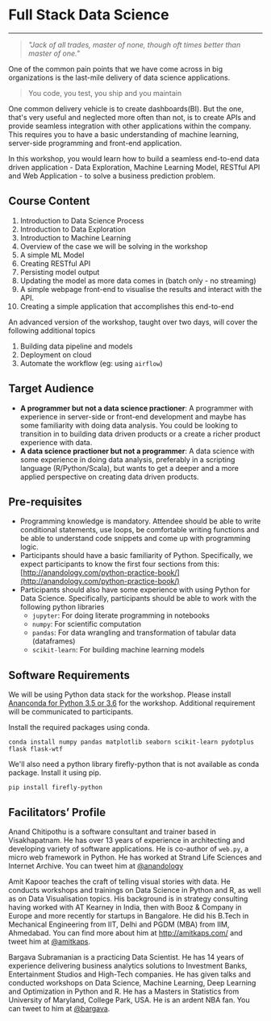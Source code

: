 # Full Stack Data Science
---

> _"Jack of all trades, master of none, though oft times better than master of one."_

One of the common pain points that we have come across in big organizations is the last-mile delivery of data science applications. 

> You code, you test, you ship and you maintain

One common delivery vehicle is to create dashboards(BI). But the one, that's very useful and neglected more often than not, is to create APIs and provide seamless integration with other applications within the company. This requires you to have a basic understanding of machine learning, server-side programming and front-end application.

In this workshop, you would learn how to build a seamless end-to-end data driven application - Data Exploration, Machine Learning Model, RESTful API and Web Application - to solve a business prediction problem.

## Course Content  
1. Introduction to Data Science Process 
2. Introduction to Data Exploration
3. Introduction to Machine Learning
4. Overview of the case we will be solving in the workshop
5. A simple ML Model
6. Creating RESTful API
7. Persisting model output
8. Updating the model as more data comes in (batch only - no streaming)
9. A simple webpage front-end to visualise the results and interact with the API.
10. Creating a simple application that accomplishes this end-to-end

An advanced version of the workshop, taught over two days, will cover the following additional topics

1. Building data pipeline and models  
2. Deployment on cloud  
3. Automate the workflow (eg: using `airflow`) 


## Target Audience
- **A programmer but not a data science practioner**: A programmer with experience in server-side or front-end development and maybe has some familiarity with doing data analysis. You could be looking to transition in to building data driven products or a create a richer product experience with data.
- **A data science practioner but not a programmer**: A data science with some experience in doing data analysis, preferably in a scripting language (R/Python/Scala), but wants to get a deeper and a more applied perspective on creating data driven products.


##  Pre-requisites
- Programming knowledge is mandatory. Attendee should be able to write conditional statements, use loops, be comfortable writing functions and be able to understand code snippets and come up with programming logic.
- Participants should have a basic familiarity of Python. Specifically, we expect participants to know the first four sections from this: [http://anandology.com/python-practice-book/](http://anandology.com/python-practice-book/)
- Participants should also have some experience with using Python for Data Science. Specifically, participants should be able to work with the following python libraries
  - `jupyter`: For doing literate programming in notebooks
  - `numpy`: For scientific computation
  - `pandas`: For data wrangling and transformation of tabular data (dataframes)
  - `scikit-learn`: For building machine learning models

## Software Requirements

We will be using Python data stack for the workshop. Please install [Ananconda for Python 3.5 or 3.6][anaconda] for the workshop. Additional requirement will be communicated to participants.

Install the required packages using conda.

	conda install numpy pandas matplotlib seaborn scikit-learn pydotplus flask flask-wtf

We'll also need a python library firefly-python that is not available as conda package. Install it using pip.

	pip install firefly-python

[anaconda]: https://www.continuum.io/downloads

## Facilitators’ Profile
Anand Chitipothu is a software consultant and trainer based in Visakhapatnam. He has over 13 years of experience in architecting and developing variety of software applications. He is co-author of `web.py`, a micro web framework in Python. He has worked at Strand Life Sciences and Internet Archive. You can tweet him at [@anandology](https://twitter.com/anandology)

Amit Kapoor teaches the craft of telling visual stories with data. He conducts workshops and trainings on Data Science in Python and R, as well as on Data Visualisation topics. His background is in strategy consulting having worked with AT Kearney in India, then with Booz & Company in Europe and more recently for startups in Bangalore. He did his B.Tech in Mechanical Engineering from IIT, Delhi and PGDM (MBA) from IIM, Ahmedabad. You can find more about him at http://amitkaps.com/ and tweet him at [@amitkaps](https://twitter.com/amitkaps).

Bargava Subramanian is a practicing Data Scientist. He has 14 years of experience delivering business analytics solutions to Investment Banks, Entertainment Studios and High-Tech companies. He has given talks and conducted workshops on Data Science, Machine Learning, Deep Learning and Optimization in Python and R. He has a Masters in Statistics from University of Maryland, College Park, USA. He is an ardent NBA fan. You can tweet to him at [@bargava](https://twitter.com/bargava).
